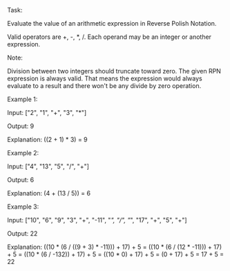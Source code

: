 Task:

Evaluate the value of an arithmetic expression in Reverse Polish Notation.

Valid operators are +, -, *, /. Each operand may be an integer or another expression.

Note:

Division between two integers should truncate toward zero. The given RPN expression is always valid. That means the expression would always evaluate to a result and there won't be any divide by zero operation.

Example 1:

Input: ["2", "1", "+", "3", "*"]

Output: 9

Explanation: ((2 + 1) * 3) = 9

Example 2:

Input: ["4", "13", "5", "/", "+"]

Output: 6

Explanation: (4 + (13 / 5)) = 6

Example 3:

Input: ["10", "6", "9", "3", "+", "-11", "*", "/", "*", "17", "+", "5", "+"]

Output: 22

Explanation: 
  ((10 * (6 / ((9 + 3) * -11))) + 17) + 5
= ((10 * (6 / (12 * -11))) + 17) + 5
= ((10 * (6 / -132)) + 17) + 5
= ((10 * 0) + 17) + 5
= (0 + 17) + 5
= 17 + 5
= 22
